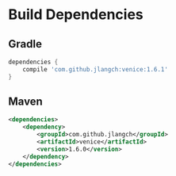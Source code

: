 # Build Dependencies


## Gradle

```groovy
dependencies {
    compile 'com.github.jlangch:venice:1.6.1'
}
```

## Maven

```xml
<dependencies>
    <dependency>
        <groupId>com.github.jlangch</groupId>
        <artifactId>venice</artifactId>
        <version>1.6.0</version>
    </dependency>
</dependencies>
```
